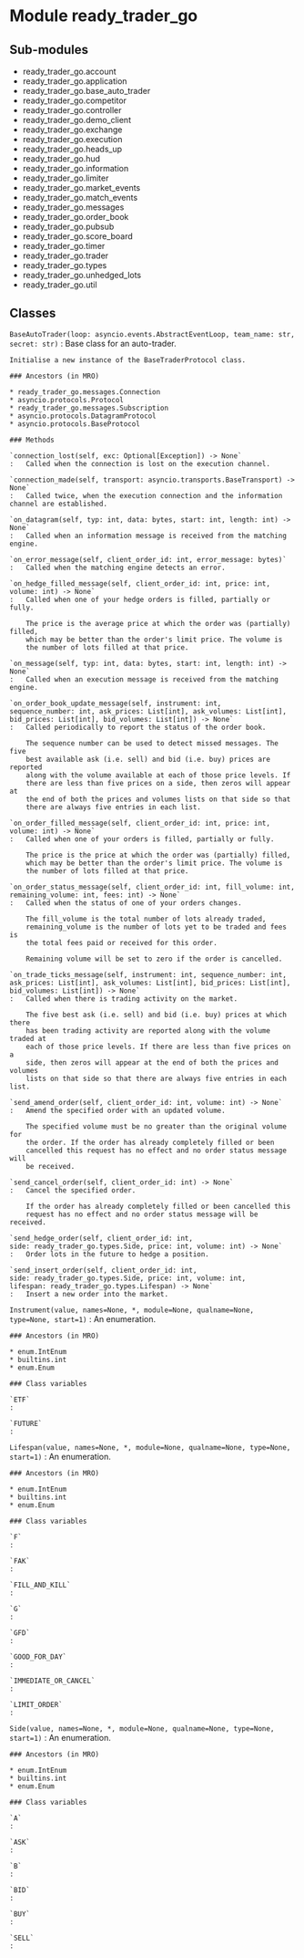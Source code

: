 Module ready_trader_go
======================

Sub-modules
-----------
* ready_trader_go.account
* ready_trader_go.application
* ready_trader_go.base_auto_trader
* ready_trader_go.competitor
* ready_trader_go.controller
* ready_trader_go.demo_client
* ready_trader_go.exchange
* ready_trader_go.execution
* ready_trader_go.heads_up
* ready_trader_go.hud
* ready_trader_go.information
* ready_trader_go.limiter
* ready_trader_go.market_events
* ready_trader_go.match_events
* ready_trader_go.messages
* ready_trader_go.order_book
* ready_trader_go.pubsub
* ready_trader_go.score_board
* ready_trader_go.timer
* ready_trader_go.trader
* ready_trader_go.types
* ready_trader_go.unhedged_lots
* ready_trader_go.util

Classes
-------

`BaseAutoTrader(loop: asyncio.events.AbstractEventLoop, team_name: str, secret: str)`
:   Base class for an auto-trader.
    
    Initialise a new instance of the BaseTraderProtocol class.

    ### Ancestors (in MRO)

    * ready_trader_go.messages.Connection
    * asyncio.protocols.Protocol
    * ready_trader_go.messages.Subscription
    * asyncio.protocols.DatagramProtocol
    * asyncio.protocols.BaseProtocol

    ### Methods

    `connection_lost(self, exc: Optional[Exception]) ‑> None`
    :   Called when the connection is lost on the execution channel.

    `connection_made(self, transport: asyncio.transports.BaseTransport) ‑> None`
    :   Called twice, when the execution connection and the information channel are established.

    `on_datagram(self, typ: int, data: bytes, start: int, length: int) ‑> None`
    :   Called when an information message is received from the matching engine.

    `on_error_message(self, client_order_id: int, error_message: bytes)`
    :   Called when the matching engine detects an error.

    `on_hedge_filled_message(self, client_order_id: int, price: int, volume: int) ‑> None`
    :   Called when one of your hedge orders is filled, partially or fully.
        
        The price is the average price at which the order was (partially) filled,
        which may be better than the order's limit price. The volume is
        the number of lots filled at that price.

    `on_message(self, typ: int, data: bytes, start: int, length: int) ‑> None`
    :   Called when an execution message is received from the matching engine.

    `on_order_book_update_message(self, instrument: int, sequence_number: int, ask_prices: List[int], ask_volumes: List[int], bid_prices: List[int], bid_volumes: List[int]) ‑> None`
    :   Called periodically to report the status of the order book.
        
        The sequence number can be used to detect missed messages. The five
        best available ask (i.e. sell) and bid (i.e. buy) prices are reported
        along with the volume available at each of those price levels. If
        there are less than five prices on a side, then zeros will appear at
        the end of both the prices and volumes lists on that side so that
        there are always five entries in each list.

    `on_order_filled_message(self, client_order_id: int, price: int, volume: int) ‑> None`
    :   Called when one of your orders is filled, partially or fully.
        
        The price is the price at which the order was (partially) filled,
        which may be better than the order's limit price. The volume is
        the number of lots filled at that price.

    `on_order_status_message(self, client_order_id: int, fill_volume: int, remaining_volume: int, fees: int) ‑> None`
    :   Called when the status of one of your orders changes.
        
        The fill_volume is the total number of lots already traded,
        remaining_volume is the number of lots yet to be traded and fees is
        the total fees paid or received for this order.
        
        Remaining volume will be set to zero if the order is cancelled.

    `on_trade_ticks_message(self, instrument: int, sequence_number: int, ask_prices: List[int], ask_volumes: List[int], bid_prices: List[int], bid_volumes: List[int]) ‑> None`
    :   Called when there is trading activity on the market.
        
        The five best ask (i.e. sell) and bid (i.e. buy) prices at which there
        has been trading activity are reported along with the volume traded at
        each of those price levels. If there are less than five prices on a
        side, then zeros will appear at the end of both the prices and volumes
        lists on that side so that there are always five entries in each list.

    `send_amend_order(self, client_order_id: int, volume: int) ‑> None`
    :   Amend the specified order with an updated volume.
        
        The specified volume must be no greater than the original volume for
        the order. If the order has already completely filled or been
        cancelled this request has no effect and no order status message will
        be received.

    `send_cancel_order(self, client_order_id: int) ‑> None`
    :   Cancel the specified order.
        
        If the order has already completely filled or been cancelled this
        request has no effect and no order status message will be received.

    `send_hedge_order(self, client_order_id: int, side: ready_trader_go.types.Side, price: int, volume: int) ‑> None`
    :   Order lots in the future to hedge a position.

    `send_insert_order(self, client_order_id: int, side: ready_trader_go.types.Side, price: int, volume: int, lifespan: ready_trader_go.types.Lifespan) ‑> None`
    :   Insert a new order into the market.

`Instrument(value, names=None, *, module=None, qualname=None, type=None, start=1)`
:   An enumeration.

    ### Ancestors (in MRO)

    * enum.IntEnum
    * builtins.int
    * enum.Enum

    ### Class variables

    `ETF`
    :

    `FUTURE`
    :

`Lifespan(value, names=None, *, module=None, qualname=None, type=None, start=1)`
:   An enumeration.

    ### Ancestors (in MRO)

    * enum.IntEnum
    * builtins.int
    * enum.Enum

    ### Class variables

    `F`
    :

    `FAK`
    :

    `FILL_AND_KILL`
    :

    `G`
    :

    `GFD`
    :

    `GOOD_FOR_DAY`
    :

    `IMMEDIATE_OR_CANCEL`
    :

    `LIMIT_ORDER`
    :

`Side(value, names=None, *, module=None, qualname=None, type=None, start=1)`
:   An enumeration.

    ### Ancestors (in MRO)

    * enum.IntEnum
    * builtins.int
    * enum.Enum

    ### Class variables

    `A`
    :

    `ASK`
    :

    `B`
    :

    `BID`
    :

    `BUY`
    :

    `SELL`
    :
